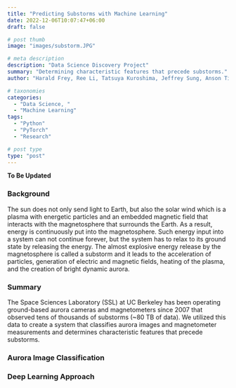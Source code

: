 ```yaml
---
title: "Predicting Substorms with Machine Learning"
date: 2022-12-06T10:07:47+06:00
draft: false

# post thumb
image: "images/substorm.JPG"

# meta description
description: "Data Science Discovery Project"
summary: "Determining characteristic features that precede substorms."
author: "Harald Frey, Ree Li, Tatsuya Kuroshima, Jeffrey Sung, Anson Tiong, Marlo Zhang & Ashna Wadhwa"

# taxonomies
categories: 
  - "Data Science, "
  - "Machine Learning"
tags:
  - "Python"
  - "PyTorch"
  - "Research"

# post type
type: "post"
---
```

**To Be Updated**

### Background
The sun does not only send light to Earth, but also the solar wind which is a plasma with energetic particles and an embedded magnetic field that interacts with the magnetosphere that surrounds the Earth. As a result, energy is continuously put into the magnetosphere. Such energy input into a system can not continue forever, but the system has to relax to its ground state by releasing the energy. The almost explosive energy release by the magnetosphere is called a substorm and it leads to the acceleration of particles, generation of electric and magnetic fields, heating of the plasma, and the creation of bright dynamic aurora.

### Summary
The Space Sciences Laboratory (SSL) at UC Berkeley has been operating ground-based aurora cameras and magnetometers since 2007 that observed tens of thousands of substorms (~80 TB of data). We utilized this data to create a system that classifies aurora images and magnetometer measurements and determines characteristic features that precede substorms.

### Aurora Image Classification

### Deep Learning Approach
